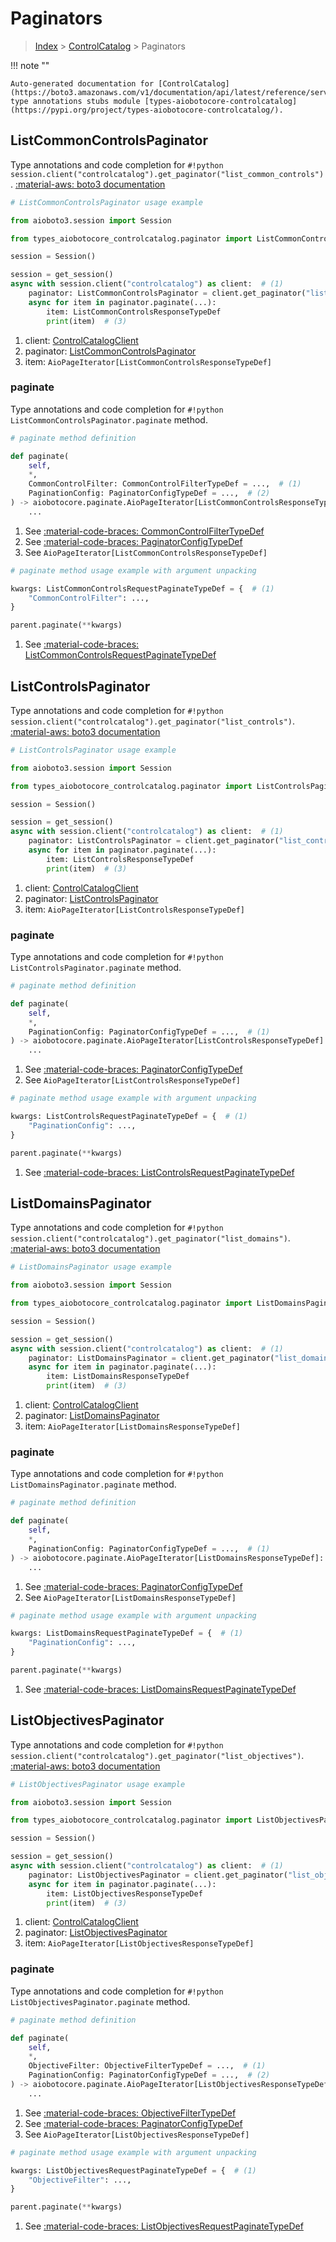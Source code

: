 # Paginators

> [Index](../README.md) > [ControlCatalog](./README.md) > Paginators

!!! note ""

    Auto-generated documentation for [ControlCatalog](https://boto3.amazonaws.com/v1/documentation/api/latest/reference/services/controlcatalog.html#controlcatalog)
    type annotations stubs module [types-aiobotocore-controlcatalog](https://pypi.org/project/types-aiobotocore-controlcatalog/).

## ListCommonControlsPaginator

Type annotations and code completion for `#!python session.client("controlcatalog").get_paginator("list_common_controls")`.
[:material-aws: boto3 documentation](https://boto3.amazonaws.com/v1/documentation/api/latest/reference/services/controlcatalog/paginator/ListCommonControls.html#ControlCatalog.Paginator.ListCommonControls)

```python
# ListCommonControlsPaginator usage example

from aioboto3.session import Session

from types_aiobotocore_controlcatalog.paginator import ListCommonControlsPaginator

session = Session()

session = get_session()
async with session.client("controlcatalog") as client:  # (1)
    paginator: ListCommonControlsPaginator = client.get_paginator("list_common_controls")  # (2)
    async for item in paginator.paginate(...):
        item: ListCommonControlsResponseTypeDef
        print(item)  # (3)
```

1. client: [ControlCatalogClient](./client.md)
2. paginator: [ListCommonControlsPaginator](./paginators.md#listcommoncontrolspaginator)
3. item: `AioPageIterator[ListCommonControlsResponseTypeDef]`


### paginate

Type annotations and code completion for `#!python ListCommonControlsPaginator.paginate` method.

```python
# paginate method definition

def paginate(
    self,
    *,
    CommonControlFilter: CommonControlFilterTypeDef = ...,  # (1)
    PaginationConfig: PaginatorConfigTypeDef = ...,  # (2)
) -> aiobotocore.paginate.AioPageIterator[ListCommonControlsResponseTypeDef]:  # (3)
    ...
```

1. See [:material-code-braces: CommonControlFilterTypeDef](./type_defs.md#commoncontrolfiltertypedef)
2. See [:material-code-braces: PaginatorConfigTypeDef](./type_defs.md#paginatorconfigtypedef)
3. See `AioPageIterator[ListCommonControlsResponseTypeDef]`


```python
# paginate method usage example with argument unpacking

kwargs: ListCommonControlsRequestPaginateTypeDef = {  # (1)
    "CommonControlFilter": ...,
}

parent.paginate(**kwargs)
```

1. See [:material-code-braces: ListCommonControlsRequestPaginateTypeDef](./type_defs.md#listcommoncontrolsrequestpaginatetypedef)
## ListControlsPaginator

Type annotations and code completion for `#!python session.client("controlcatalog").get_paginator("list_controls")`.
[:material-aws: boto3 documentation](https://boto3.amazonaws.com/v1/documentation/api/latest/reference/services/controlcatalog/paginator/ListControls.html#ControlCatalog.Paginator.ListControls)

```python
# ListControlsPaginator usage example

from aioboto3.session import Session

from types_aiobotocore_controlcatalog.paginator import ListControlsPaginator

session = Session()

session = get_session()
async with session.client("controlcatalog") as client:  # (1)
    paginator: ListControlsPaginator = client.get_paginator("list_controls")  # (2)
    async for item in paginator.paginate(...):
        item: ListControlsResponseTypeDef
        print(item)  # (3)
```

1. client: [ControlCatalogClient](./client.md)
2. paginator: [ListControlsPaginator](./paginators.md#listcontrolspaginator)
3. item: `AioPageIterator[ListControlsResponseTypeDef]`


### paginate

Type annotations and code completion for `#!python ListControlsPaginator.paginate` method.

```python
# paginate method definition

def paginate(
    self,
    *,
    PaginationConfig: PaginatorConfigTypeDef = ...,  # (1)
) -> aiobotocore.paginate.AioPageIterator[ListControlsResponseTypeDef]:  # (2)
    ...
```

1. See [:material-code-braces: PaginatorConfigTypeDef](./type_defs.md#paginatorconfigtypedef)
2. See `AioPageIterator[ListControlsResponseTypeDef]`


```python
# paginate method usage example with argument unpacking

kwargs: ListControlsRequestPaginateTypeDef = {  # (1)
    "PaginationConfig": ...,
}

parent.paginate(**kwargs)
```

1. See [:material-code-braces: ListControlsRequestPaginateTypeDef](./type_defs.md#listcontrolsrequestpaginatetypedef)
## ListDomainsPaginator

Type annotations and code completion for `#!python session.client("controlcatalog").get_paginator("list_domains")`.
[:material-aws: boto3 documentation](https://boto3.amazonaws.com/v1/documentation/api/latest/reference/services/controlcatalog/paginator/ListDomains.html#ControlCatalog.Paginator.ListDomains)

```python
# ListDomainsPaginator usage example

from aioboto3.session import Session

from types_aiobotocore_controlcatalog.paginator import ListDomainsPaginator

session = Session()

session = get_session()
async with session.client("controlcatalog") as client:  # (1)
    paginator: ListDomainsPaginator = client.get_paginator("list_domains")  # (2)
    async for item in paginator.paginate(...):
        item: ListDomainsResponseTypeDef
        print(item)  # (3)
```

1. client: [ControlCatalogClient](./client.md)
2. paginator: [ListDomainsPaginator](./paginators.md#listdomainspaginator)
3. item: `AioPageIterator[ListDomainsResponseTypeDef]`


### paginate

Type annotations and code completion for `#!python ListDomainsPaginator.paginate` method.

```python
# paginate method definition

def paginate(
    self,
    *,
    PaginationConfig: PaginatorConfigTypeDef = ...,  # (1)
) -> aiobotocore.paginate.AioPageIterator[ListDomainsResponseTypeDef]:  # (2)
    ...
```

1. See [:material-code-braces: PaginatorConfigTypeDef](./type_defs.md#paginatorconfigtypedef)
2. See `AioPageIterator[ListDomainsResponseTypeDef]`


```python
# paginate method usage example with argument unpacking

kwargs: ListDomainsRequestPaginateTypeDef = {  # (1)
    "PaginationConfig": ...,
}

parent.paginate(**kwargs)
```

1. See [:material-code-braces: ListDomainsRequestPaginateTypeDef](./type_defs.md#listdomainsrequestpaginatetypedef)
## ListObjectivesPaginator

Type annotations and code completion for `#!python session.client("controlcatalog").get_paginator("list_objectives")`.
[:material-aws: boto3 documentation](https://boto3.amazonaws.com/v1/documentation/api/latest/reference/services/controlcatalog/paginator/ListObjectives.html#ControlCatalog.Paginator.ListObjectives)

```python
# ListObjectivesPaginator usage example

from aioboto3.session import Session

from types_aiobotocore_controlcatalog.paginator import ListObjectivesPaginator

session = Session()

session = get_session()
async with session.client("controlcatalog") as client:  # (1)
    paginator: ListObjectivesPaginator = client.get_paginator("list_objectives")  # (2)
    async for item in paginator.paginate(...):
        item: ListObjectivesResponseTypeDef
        print(item)  # (3)
```

1. client: [ControlCatalogClient](./client.md)
2. paginator: [ListObjectivesPaginator](./paginators.md#listobjectivespaginator)
3. item: `AioPageIterator[ListObjectivesResponseTypeDef]`


### paginate

Type annotations and code completion for `#!python ListObjectivesPaginator.paginate` method.

```python
# paginate method definition

def paginate(
    self,
    *,
    ObjectiveFilter: ObjectiveFilterTypeDef = ...,  # (1)
    PaginationConfig: PaginatorConfigTypeDef = ...,  # (2)
) -> aiobotocore.paginate.AioPageIterator[ListObjectivesResponseTypeDef]:  # (3)
    ...
```

1. See [:material-code-braces: ObjectiveFilterTypeDef](./type_defs.md#objectivefiltertypedef)
2. See [:material-code-braces: PaginatorConfigTypeDef](./type_defs.md#paginatorconfigtypedef)
3. See `AioPageIterator[ListObjectivesResponseTypeDef]`


```python
# paginate method usage example with argument unpacking

kwargs: ListObjectivesRequestPaginateTypeDef = {  # (1)
    "ObjectiveFilter": ...,
}

parent.paginate(**kwargs)
```

1. See [:material-code-braces: ListObjectivesRequestPaginateTypeDef](./type_defs.md#listobjectivesrequestpaginatetypedef)

